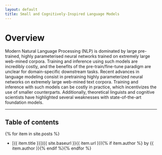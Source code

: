 ```yaml
---
layout: default
title: Small and Cognitively-Inspired Language Models
---
```


# Overview

Modern Natural Language Processing (NLP) is dominated by large pre-trained, highly parameterised neural networks trained on extremely large web-mined corpora. Training and inference using such models are incredibly costly, and the benefits of the pre-train/fine-tune paradigm are unclear for domain-specific downstream tasks. Recent advances in language modeling consist in pretraining highly parameterized neural networks on extremely large web-mined text corpora. Training and inference with such models can be costly in practice, which incentivizes the use of smaller counterparts. Additionally, theoretical linguists and cognitive scientists have highlighted several weaknesses with state-of-the-art foundation models. 

---

## Table of contents
{% for item in site.posts %}
* [{{ item.title }}]({{ site.baseurl }}{{ item.url }}){% if item.author %} by {{ item.author }}{% endif %}{% endfor %}
